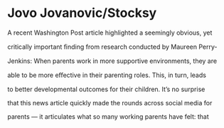 # Jovo Jovanovic/Stocksy

A recent Washington Post article highlighted a seemingly obvious, yet

critically important ﬁnding from research conducted by Maureen Perry-

Jenkins: When parents work in more supportive environments, they are

able to be more eﬀective in their parenting roles. This, in turn, leads

to better developmental outcomes for their children. It’s no surprise

that this news article quickly made the rounds across social media for

parents — it articulates what so many working parents have felt: that
